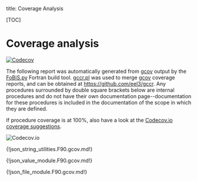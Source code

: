 title: Coverage Analysis

[TOC]

# Coverage analysis

[![Codecov](https://codecov.io/gh/jacobwilliams/json-fortran/branch/master/graph/badge.svg)](https://codecov.io/gh/jacobwilliams/json-fortran)

The following report was automatically generated from
[gcov](https://gcc.gnu.org/onlinedocs/gcc/Gcov.html) output by the
[FoBiS.py](https://github.com/szaghi/FoBiS) Fortran build
tool. [gccr.pl](gccr.pl.html) was used to
merge [gcov](https://gcc.gnu.org/onlinedocs/gcc/Gcov.html) coverage
reports, and can be obtained at <https://github.com/eel3/gccr>. Any
procedures surrounded by double square brackets below are internal
procedures and do not have their own documentation page--documentation
for these procedures is included in the documentation of the scope in
which they are defined.

If procedure coverage is at 100%, also have a look at the
[Codecov.io coverage suggestions](https://codecov.io/github/jacobwilliams/json-fortran/features/suggestions).

![Codecov.io](https://codecov.io/github/jacobwilliams/json-fortran/branch.svg?branch=master)

{!json_string_utilities.F90.gcov.md!}

{!json_value_module.F90.gcov.md!}

{!json_file_module.F90.gcov.md!}
